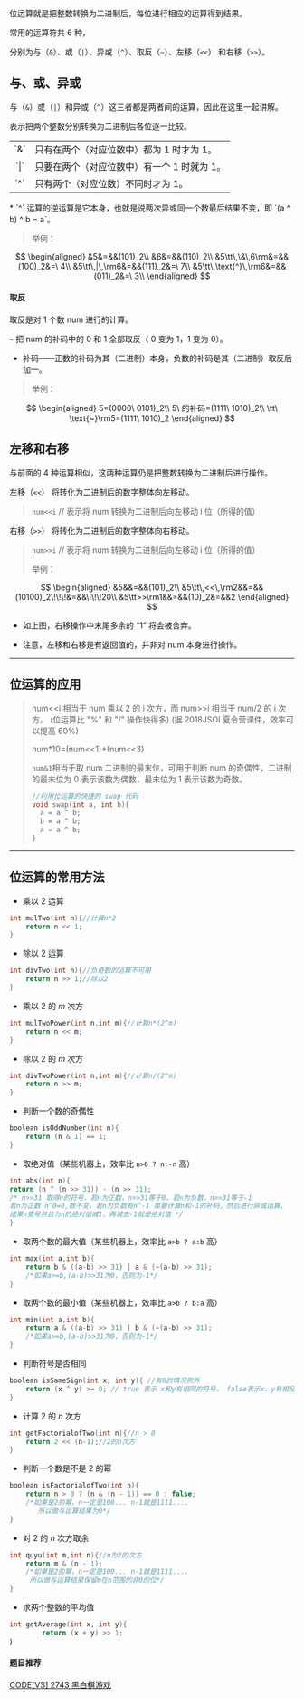 位运算就是把整数转换为二进制后，每位进行相应的运算得到结果。

常用的运算符共 6 种，

分别为与（`&`）、或（`|`）、异或（`^`）、取反（`~`）、左移（`<<`） 和右移（`>>`）。

## 与、或、异或

与（`&`）或（`|`）和异或（`^`）这三者都是两者间的运算，因此在这里一起讲解。

表示把两个整数分别转换为二进制后各位逐一比较。

<table><tr>
<td style="text-align:center;">`&`</td><td>只有在两个（对应位数中）都为 1 时才为 1。</td>
</tr><tr>
<td style="text-align:center;">`|`</td><td>只要在两个（对应位数中）有一个 1 时就为 1。</td>
</tr><tr>
<td style="text-align:center;">`^`</td><td>只有两个（对应位数）不同时才为 1。</td>
</tr></table>
* `^` 运算的逆运算是它本身，也就是说两次异或同一个数最后结果不变，即 `(a ^ b) ^ b = a`。

> 举例：

$$
\begin{aligned}
&5&=&&(101)_2\\
&6&=&&(110)_2\\
&5\tt\,\&\,6\rm&=&&(100)_2&=\ 4\\
&5\tt\,|\,\rm6&=&&(111)_2&=\ 7\\
&5\tt\,\text{^}\,\rm6&=&&(011)_2&=\ 3\\
\end{aligned}
$$

#### 取反

取反是对 1 个数 num 进行的计算。

`~`  把 num 的补码中的 0 和 1 全部取反（ 0 变为 1，1 变为 0）。

- 补码——正数的补码为其（二进制）本身，负数的补码是其（二进制）取反后加一。

> 举例：

$$
\begin{aligned}
5=(0000\ 0101)_2\\
5\ 的补码=(1111\ 1010)_2\\
\tt\ \text{~}\rm5=(1111\ 1010)_2
\end{aligned}
$$

## 左移和右移

与前面的 4 种运算相似，这两种运算仍是把整数转换为二进制后进行操作。

左移（`<<`） 将转化为二进制后的数字整体向左移动。

> `num<<i`  // 表示将 num 转换为二进制后向左移动 i 位（所得的值）

右移（`>>`） 将转化为二进制后的数字整体向右移动。

> `num>>i`  // 表示将 num 转换为二进制后向左移动 i 位（所得的值）
>
> 举例：

$$
\begin{aligned}
&5&&=&&(101)_2\\
&5\tt\,<<\,\rm2&&=&&(10100)_2\!\!\!&=&&\!\!\!20\\
&5\tt>>\rm1&&=&&(10)_2&=&&2
\end{aligned}
$$

- 如上图，右移操作中末尾多余的 “1” 将会被舍弃。

- 注意，左移和右移是有返回值的，并非对 num 本身进行操作。

* * *

## 位运算的应用

> num&lt;&lt;i 相当于 num 乘以 2 的 i 次方，而 num>>i 相当于 num/2 的 i 次方。 (位运算比 "%" 和 "/" 操作快得多)
> (据 2018JSOI 夏令营课件，效率可以提高 60%)
>
> num\*10=(num&lt;&lt;1)+(num&lt;&lt;3)
>
> `num&1`相当于取 num 二进制的最末位，可用于判断 num 的奇偶性，二进制的最末位为 0 表示该数为偶数，最末位为 1 表示该数为奇数。
>
> ```cpp
> //利用位运算的快捷的 swap 代码
> void swap(int a, int b){
> 	a = a ^ b;   
> 	b = a ^ b;  
> 	a = a ^ b;
> }
> ```

* * *

## 位运算的常用方法

- 乘以 2 运算

```cpp
int mulTwo(int n){//计算n*2
    return n << 1;
}
```

- 除以 2 运算

```cpp
int divTwo(int n){//负奇数的运算不可用
    return n >> 1;//除以2
}
```

- 乘以 2 的 $m$ 次方

```cpp
int mulTwoPower(int n,int m){//计算n*(2^m)
    return n << m;
}
```

- 除以 2 的 $m$ 次方

```cpp
int divTwoPower(int n,int m){//计算n/(2^m)
    return n >> m;
}
```

- 判断一个数的奇偶性

```cpp
boolean isOddNumber(int n){
    return (n & 1) == 1;
}
```

- 取绝对值（某些机器上，效率比 `n>0 ? n:-n` 高）

```cpp
int abs(int n){
return (n ^ (n >> 31)) - (n >> 31);
/* n>>31 取得n的符号，若n为正数，n>>31等于0，若n为负数，n>>31等于-1
若n为正数 n^0=0,数不变，若n为负数有n^-1 需要计算n和-1的补码，然后进行异或运算，
结果n变号并且为n的绝对值减1，再减去-1就是绝对值 */
}
```

- 取两个数的最大值（某些机器上，效率比 `a>b ? a:b` 高）

```cpp
int max(int a,int b){
    return b & ((a-b) >> 31) | a & (~(a-b) >> 31);
    /*如果a>=b,(a-b)>>31为0，否则为-1*/
}
```

- 取两个数的最小值（某些机器上，效率比 `a>b ? b:a` 高）

```cpp
int min(int a,int b){
    return a & ((a-b) >> 31) | b & (~(a-b) >> 31);
    /*如果a>=b,(a-b)>>31为0，否则为-1*/
}
```

- 判断符号是否相同

```cpp
boolean isSameSign(int x, int y){ //有0的情况例外
    return (x ^ y) >= 0; // true 表示 x和y有相同的符号， false表示x，y有相反的符号。
}
```

- 计算 2 的 $n$ 次方

```cpp
int getFactorialofTwo(int n){//n > 0
    return 2 << (n-1);//2的n次方
}
```

- 判断一个数是不是 2 的幂

```cpp
boolean isFactorialofTwo(int n){
    return n > 0 ? (n & (n - 1)) == 0 : false;
    /*如果是2的幂，n一定是100... n-1就是1111....
       所以做与运算结果为0*/
}
```

- 对 2 的 $n$ 次方取余

```cpp
int quyu(int m,int n){//n为2的次方
    return m & (n - 1);
    /*如果是2的幂，n一定是100... n-1就是1111....
     所以做与运算结果保留m在n范围的非0的位*/
}
```

- 求两个整数的平均值

```cpp
int getAverage(int x, int y){
        return (x + y) >> 1;
｝
```

#### 题目推荐

[CODE\[VS\] 2743 黑白棋游戏 ](http://codevs.cn/problem/2743/)
